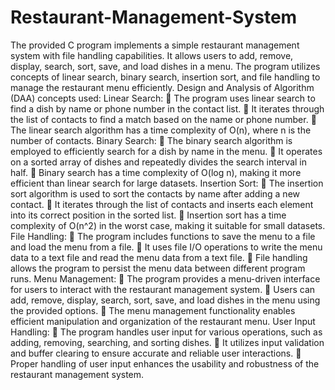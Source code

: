 # Restaurant-Management-System
The provided C program implements a simple restaurant management system with file handling capabilities. It allows users to add, remove, display, search, sort, save, and load dishes in a menu. The program utilizes concepts of linear search, binary search, insertion sort, and file handling to manage the restaurant menu efficiently. 
Design and Analysis of Algorithm (DAA) concepts used: 
Linear Search: 
 The program uses linear search to find a dish by name or phone number in the 
contact list. 
 It iterates through the list of contacts to find a match based on the name or phone 
number. 
 The linear search algorithm has a time complexity of O(n), where n is the number of 
contacts. 
Binary Search: 
 The binary search algorithm is employed to efficiently search for a dish by name in 
the menu. 
 It operates on a sorted array of dishes and repeatedly divides the search interval in 
half. 
 Binary search has a time complexity of O(log n), making it more efficient than linear 
search for large datasets. 
Insertion Sort: 
 The insertion sort algorithm is used to sort the contacts by name after adding a new 
contact. 
 It iterates through the list of contacts and inserts each element into its correct 
position in the sorted list. 
 Insertion sort has a time complexity of O(n^2) in the worst case, making it suitable for 
small datasets.
File Handling: 
 The program includes functions to save the menu to a file and load the menu from a 
file. 
 It uses file I/O operations to write the menu data to a text file and read the menu 
data from a text file. 
 File handling allows the program to persist the menu data between different program 
runs. 
Menu Management: 
 The program provides a menu-driven interface for users to interact with the 
restaurant management system. 
 Users can add, remove, display, search, sort, save, and load dishes in the menu using 
the provided options. 
 The menu management functionality enables efficient manipulation and organization 
of the restaurant menu. 
User Input Handling: 
 The program handles user input for various operations, such as adding, removing, 
searching, and sorting dishes. 
 It utilizes input validation and buffer clearing to ensure accurate and reliable user 
interactions. 
 Proper handling of user input enhances the usability and robustness of the restaurant 
management system. 
